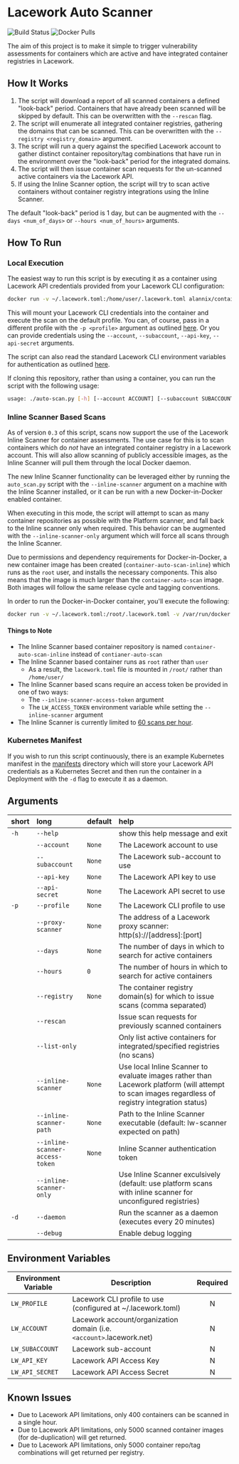 # Lacework Auto Scanner

![Build Status](https://github.com/lacework-dev/container-auto-scan/actions/workflows/python-test.yml/badge.svg)
![Docker Pulls](https://img.shields.io/docker/pulls/alannix/container-auto-scan)

The aim of this project is to make it simple to trigger vulnerability assessments for containers which are active and have integrated container registries in Lacework.

## How It Works

1. The script will download a report of all scanned containers a defined "look-back" period. Containers that have already been scanned will be skipped by default. This can be overwritten with the `--rescan` flag.
2. The script will enumerate all integrated container registries, gathering the domains that can be scanned. This can be overwritten with the `--registry <registry_domain>` argument.
3. The script will run a query against the specified Lacework account to gather distinct container repository/tag combinations that have run in the environment over the "look-back" period for the integrated domains.
4. The script will then issue container scan requests for the un-scanned active containers via the Lacework API.
5. If using the Inline Scanner option, the script will try to scan active containers without container registry integrations using the Inline Scanner.

The default "look-back" period is 1 day, but can be augmented with the `--days <num_of_days>` or `--hours <num_of_hours>` arguments.

## How To Run

### Local Execution

The easiest way to run this script is by executing it as a container using Lacework API credentials provided from your Lacework CLI configuration:

```bash
docker run -v ~/.lacework.toml:/home/user/.lacework.toml alannix/container-auto-scan
```

This will mount your Lacework CLI credentials into the container and execute the scan on the default profile. You can, of course, pass in a different profile with the `-p <profile>` argument as outlined [here](#user-content-arguments). Or you can provide credentials using the `--account`, `--subaccount`, `--api-key`, `--api-secret` arguments.

The script can also read the standard Lacework CLI environment variables for authentication as outlined [here](#user-content-environment-variables).

If cloning this repository, rather than using a container, you can run the script with the following usage:

```bash
usage: ./auto-scan.py [-h] [--account ACCOUNT] [--subaccount SUBACCOUNT] [--api-key API_KEY] [--api-secret API_SECRET] [-p PROFILE] [--proxy-scanner PROXY_SCANNER] [--days DAYS] [--hours HOURS] [--registry REGISTRY] [--rescan] [--list-only] [--inline-scanner] [--inline-scanner-path INLINE_SCANNER_PATH] [--inline-scanner-access-token INLINE_SCANNER_ACCESS_TOKEN] [--inline-scanner-only] [-d] [--debug]
```

### Inline Scanner Based Scans

As of version `0.3` of this script, scans now support the use of the Lacework Inline Scanner for container assessments. The use case for this is to scan containers which do _not_ have an integrated container registry in a Lacework account. This will also allow scanning of publicly accessible images, as the Inline Scanner will pull them through the local Docker daemon.

The new Inline Scanner functionality can be leveraged either by running the `auto_scan.py` script with the `--inline-scanner` argument on a machine with the Inline Scanner installed, or it can be run with a new Docker-in-Docker enabled container.

When executing in this mode, the script will attempt to scan as many container repositories as possible with the Platform scanner, and fall back to the Inline scanner only when required. This behavior can be augmented with the `--inline-scanner-only` argument which will force all scans through the Inline Scanner.

Due to permissions and dependency requirements for Docker-in-Docker, a new container image has been created (`container-auto-scan-inline`) which runs as the `root` user, and installs the necessary components. This also means that the image is much larger than the `container-auto-scan` image. Both images will follow the same release cycle and tagging conventions.

In order to run the Docker-in-Docker container, you'll execute the following:

```bash
docker run -v ~/.lacework.toml:/root/.lacework.toml -v /var/run/docker.sock:/var/run/docker.sock alannix/container-auto-scan-inline --inline-scanner-access-token <SCANNER_ACCESS_TOKEN_HERE>
```

#### Things to Note

- The Inline Scanner based container repository is named `container-auto-scan-inline` instead of `contianer-auto-scan`
- The Inline Scanner based container runs as `root` rather than `user`
  - As a result, the `lacework.toml` file is mounted in `/root/` rather than `/home/user/`
- The Inline Scanner based scans require an access token be provided in one of two ways:
  - The `--inline-scanner-access-token` argument
  - The `LW_ACCESS_TOKEN` environment variable while setting the `--inline-scanner` argument
- The Inline Scanner is currently limited to [60 scans per hour](https://docs.lacework.com/integrate-inline-scanner#scanning-quotas).

### Kubernetes Manifest

If you wish to run this script continuously, there is an example Kubernetes manifest in the [manifests](manifests/) directory which will store your Lacework API credentials as a Kubernetes Secret and then run the container in a Deployment with the `-d` flag to execute it as a daemon.

## Arguments

| short | long                            | default | help                                                                                                                                              |
| :---- | :------------------------------ | :------ | :------------------------------------------------------------------------------------------------------------------------------------------------ |
| `-h`  | `--help`                        |         | show this help message and exit                                                                                                                   |
|       | `--account`                     | `None`  | The Lacework account to use                                                                                                                       |
|       | `--subaccount`                  | `None`  | The Lacework sub-account to use                                                                                                                   |
|       | `--api-key`                     | `None`  | The Lacework API key to use                                                                                                                       |
|       | `--api-secret`                  | `None`  | The Lacework API secret to use                                                                                                                    |
| `-p`  | `--profile`                     | `None`  | The Lacework CLI profile to use                                                                                                                   |
|       | `--proxy-scanner`               | `None`  | The address of a Lacework proxy scanner: http(s)://[address]:[port]                                                                               |
|       | `--days`                        | `None`  | The number of days in which to search for active containers                                                                                       |
|       | `--hours`                       | `0`     | The number of hours in which to search for active containers                                                                                      |
|       | `--registry`                    | `None`  | The container registry domain(s) for which to issue scans (comma separated)                                                                       |
|       | `--rescan`                      |         | Issue scan requests for previously scanned containers                                                                                             |
|       | `--list-only`                   |         | Only list active containers for integrated/specified registries (no scans)                                                                        |
|       | `--inline-scanner`              | `None`  | Use local Inline Scanner to evaluate images rather than Lacework platform (will attempt to scan images regardless of registry integration status) |
|       | `--inline-scanner-path`         | `None`  | Path to the Inline Scanner executable (default: lw-scanner expected on path)                                                                      |
|       | `--inline-scanner-access-token` | `None`  | Inline Scanner authentication token                                                                                                               |
|       | `--inline-scanner-only`         |         | Use Inline Scanner exculsively (default: use platform scans with inline scanner for unconfigured registries)                                      |
| `-d`  | `--daemon`                      |         | Run the scanner as a daemon (executes every 20 minutes)                                                                                           |
|       | `--debug`                       |         | Enable debug logging                                                                                                                              |

## Environment Variables

| Environment Variable | Description                                                          | Required |
| -------------------- | -------------------------------------------------------------------- | :------: |
| `LW_PROFILE`         | Lacework CLI profile to use (configured at ~/.lacework.toml)         |    N     |
| `LW_ACCOUNT`         | Lacework account/organization domain (i.e. `<account>`.lacework.net) |    N     |
| `LW_SUBACCOUNT`      | Lacework sub-account                                                 |    N     |
| `LW_API_KEY`         | Lacework API Access Key                                              |    N     |
| `LW_API_SECRET`      | Lacework API Access Secret                                           |    N     |

## Known Issues

- Due to Lacework API limitations, only 400 containers can be scanned in a single hour.
- Due to Lacework API limitations, only 5000 scanned container images (for de-duplication) will get returned.
- Due to Lacework API limitations, only 5000 container repo/tag combinations will get returned per registry.
